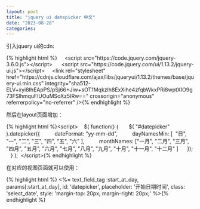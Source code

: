 ```yaml
---
layout: post
title: "jquery ui datepicker 中文"
date: "2023-08-28"
categories: 
---
```

<p>引入jquery ui的cdn:</p>
{% highlight html %}&nbsp;&nbsp;&nbsp;&nbsp; &lt;script src=&quot;https://code.jquery.com/jquery-3.6.0.js&quot;&gt;&lt;/script&gt;
&nbsp;&nbsp;&nbsp;&nbsp; &lt;script src=&quot;https://code.jquery.com/ui/1.13.2/jquery-ui.js&quot;&gt;&lt;/script&gt;
&nbsp;&nbsp;&nbsp; &lt;link rel=&quot;stylesheet&quot; href=&quot;https://cdnjs.cloudflare.com/ajax/libs/jqueryui/1.13.2/themes/base/jquery-ui.min.css&quot; integrity=&quot;sha512-ELV+xyi8IhEApPS/pSj66+Jiw+sOT1Mqkzlh8ExXihe4zfqbWkxPRi8wptXIO9g73FSlhmquFlUOuMSoXz5IRw==&quot; crossorigin=&quot;anonymous&quot; referrerpolicy=&quot;no-referrer&quot; /&gt;{% endhighlight %}
<p>然后在layout页面增加：</p>
{% highlight html %}&lt;script&gt;
&nbsp;&nbsp; $( function() {
&nbsp;&nbsp;&nbsp;&nbsp;&nbsp; $( &quot;#datepicker&quot; ).datepicker({
&nbsp;&nbsp;&nbsp;&nbsp;&nbsp;&nbsp;&nbsp;&nbsp; dateFormat: &quot;yy-mm-dd&quot;,
&nbsp;&nbsp;&nbsp;&nbsp;&nbsp;&nbsp;&nbsp;&nbsp; dayNamesMin: [&nbsp; &quot;日&quot;, &quot;一&quot;, &quot;二&quot;, &quot;三&quot;, &quot;四&quot;, &quot;五&quot;, &quot;六&quot; ],
&nbsp;&nbsp;&nbsp;&nbsp;&nbsp;&nbsp;&nbsp;&nbsp; monthNames: [&quot;一月&quot;, &quot;二月&quot;, &quot;三月&quot;, &quot;四月&quot;, &quot;五月&quot;, &quot;六月&quot;, &quot;七月&quot;, &quot;八月&quot;, &quot;九月&quot;, &quot;十月&quot;, &quot;十一月&quot;, &quot;十二月&quot; ]
&nbsp;&nbsp;&nbsp;&nbsp; });
&nbsp;&nbsp; } );
&nbsp;&lt;/script&gt;{% endhighlight %}
<p>在对应的视图页面就可以使用：</p>
{% highlight html %}&nbsp;&lt;%= text_field_tag :start_at_day, params[:start_at_day], id: &#39;datepicker&#39;, placeholder: &#39;开始日期时间&#39;, class: &#39;select_date&#39;, style: &#39;margin-top: 20px; margin-right: 20px;&#39; %&gt;{% endhighlight %}
